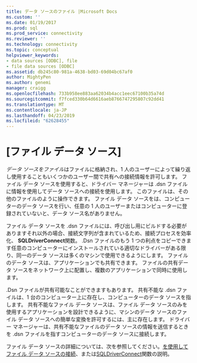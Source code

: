 ```yaml
---
title: データ ソースのファイル |Microsoft Docs
ms.custom: ''
ms.date: 01/19/2017
ms.prod: sql
ms.prod_service: connectivity
ms.reviewer: ''
ms.technology: connectivity
ms.topic: conceptual
helpviewer_keywords:
- data sources [ODBC], file
- file data sources [ODBC]
ms.assetid: db245c80-981a-4638-bd03-69d04bc67af0
author: MightyPen
ms.author: genemi
manager: craigg
ms.openlocfilehash: 733b958ee883aa62034b4acc1eec67100b35a74d
ms.sourcegitcommit: f7fced330b64d6616aeb8766747295807c92dd41
ms.translationtype: MT
ms.contentlocale: ja-JP
ms.lasthandoff: 04/23/2019
ms.locfileid: "62628455"
---
```

# <a name="file-data-sources"></a>[ファイル データ ソース]
*データ ソースをファイル*はファイルに格納され、1 人のユーザーによって繰り返し使用することもいくつかのユーザー間で共有への接続情報を許可します。 ファイル データ ソースを使用すると、ドライバー マネージャーは .dsn ファイルに情報を使用してデータ ソースへの接続を使用します。 このファイルは、その他のファイルのように操作できます。 ファイル データ ソースをは、コンピューターのデータ ソースを行い、任意の 1 人のユーザーまたはコンピューターに登録されていないと、データ ソース名がありません。  
  
 ファイル データ ソースを .dsn ファイルには、呼び出し用にビルドする必要がありますそれ以外の場合、接続文字列が含まれているため、接続プロセスを効率化、 **SQLDriverConnect**関数。 .Dsn ファイルのもう 1 つの利点をコピーできます任意のコンピューターにインストールされている適切なドライバーがある限り、同一のデータ ソースは多くのマシンで使用できるようにします。 ファイルのデータ ソースは、アプリケーションでも共有できます。 ファイルの共有データ ソースをネットワーク上に配置し、複数のアプリケーションで同時に使用します。  
  
 .Dsn ファイルが共有可能なことができますもあります。 共有不能な .dsn ファイルは、1 台のコンピューター上に存在し、コンピューターのデータ ソースを指します。 共有不能なファイル データ ソースは、ファイル データ ソースのみを使用するアプリケーションを設計できるように、マシンのデータ ソースのファイル データ ソースへの簡単な変換を許可するには、主に存在します。 ドライバー マネージャーは、共有不能なファイルのデータ ソースの情報を送信するときを .dsn ファイルを指すコンピューターのデータ ソースに接続します。  
  
 ファイル データ ソースの詳細については、次を参照してください。[を使用してファイル データ ソースの接続](../../odbc/reference/develop-app/connecting-using-file-data-sources.md)、または[SQLDriverConnect](../../odbc/reference/syntax/sqldriverconnect-function.md)関数の説明。
